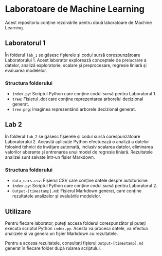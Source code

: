 # Laboratoare de Machine Learning

Acest repositoriu conține rezolvările pentru două laboratoare de Machine Learning.

## Laboratorul 1

În folderul `lab_1` se găsesc fișierele și codul sursă corespunzătoare Laboratorului 1. Acest laborator explorează conceptele de prelucrare a datelor, analiză exploratorie, scalare și preprocesare, regresie liniară și evaluarea modelelor.

### Structura folderului

- `index.py`: Scriptul Python care conține codul sursă pentru Laboratorul 1.
- `tree`: Fișierul .dot care conține reprezentarea arborelui decizional generat.
- `tree.png`: Imaginea reprezentând arborele decizional generat.

## Lab 2

În folderul `lab_2` se găsesc fișierele și codul sursă corespunzătoare Laboratorului 2. Această aplicație Python efectuează o analiză a datelor folosind tehnici de învățare automată, inclusiv scalarea datelor, eliminarea valorilor aberante și antrenarea unui model de regresie liniară. Rezultatele analizei sunt salvate într-un fișier Markdown.

### Structura folderului

- `data_cars.csv`: Fișierul CSV care conține datele despre autoturisme.
- `index.py`: Scriptul Python care conține codul sursă pentru Laboratorul 2.
- `Output-[timestamp].md`: Fișierul Markdown generat, care conține rezultatele analizelor și evaluările modelelor.

## Utilizare

Pentru fiecare laborator, puteți accesa folderul corespunzător și puteți executa scriptul Python `index.py`. Acesta va procesa datele, va efectua analizele și va genera un fișier Markdown cu rezultatele.

Pentru a accesa rezultatele, consultați fișierul `Output-[timestamp].md` generat în fiecare folder după rularea scriptului.
